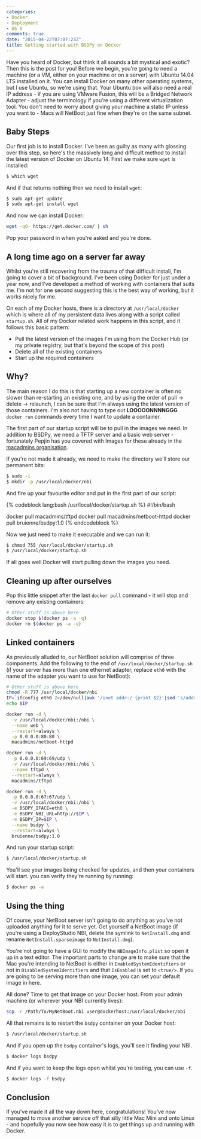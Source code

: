 ```yaml
---
categories:
- Docker
- Deployment
- OS X
comments: true
date: "2015-04-22T07:07:23Z"
title: Getting started with BSDPy on Docker
---
```


Have you heard of Docker, but think it all sounds a bit mystical and exotic? Then this is the post for you! Before we begin, you're going to need a machine (or a VM, either on your machine or on a server) with Ubuntu 14.04 LTS installed on it. You can install Docker on many other operating systems, but I use Ubuntu, so we're using that. Your Ubuntu box will also need a real IP address - if you are using VMware Fusion, this will be a Bridged Network Adapter - adjust the terminology if you're using a different virtualization tool. You don't need to worry about giving your machine a static IP unless you want to - Macs will NetBoot just fine when they're on the same subnet. <!--more-->

## Baby Steps

Our first job is to install Docker. I've been as guilty as many with glossing over this step, so here's the massively long and difficult method to install the latest version of Docker on Ubuntu 14. First we make sure ``wget`` is installed:

``` bash
$ which wget
```

And if that returns nothing then we need to install ``wget``:

``` bash
$ sudo apt-get update
$ sudo apt-get install wget
```

And now we can install Docker:

``` bash
wget -qO- https://get.docker.com/ | sh
```

Pop your password in when you're asked and you're done.

## A long time ago on a server far away

Whilst you're still recovering from the trauma of that difficult install, I'm going to cover a bit of background. I've been using Docker for just under a year now, and I've developed a method of working with containers that suits me. I'm not for one second suggesting this is the best way of working, but it works nicely for me.

On each of my Docker hosts, there is a directory at ``/usr/local/docker`` which is where all of my persistent data lives along with a script called ``startup.sh``. All of my Docker related work happens in this script, and it follows this basic pattern:

* Pull the latest version of the images I'm using from the Docker Hub (or my private registry, but that's beyond the scope of this post)
* Delete all of the existing containers
* Start up the required containers

## Why?

The main reason I do this is that starting up a new container is often no slower than re-starting an existing one, and by using the order of pull -> delete -> relaunch, I can be sure that I'm always using the latest version of those containers. I'm also not having to type out **LOOOOONNNNGGG** ``docker run`` commands every time I want to update a container.

The first part of our startup script will be to pull in the images we need. In addition to BSDPy, we need a TFTP server and a basic web server - fortunately Pepjin has you covered with Images for these already in the [macadmins organisation](https://registry.hub.docker.com/repos/macadmins/).

If you're not made it already, we need to make the directory we'll store our permanent bits:

``` bash
$ sudo -i
$ mkdir -p /usr/local/docker/nbi
```

And fire up your favourite editor and put in the first part of our script:

{% codeblock lang:bash /usr/local/docker/startup.sh %}
#!/bin/bash

docker pull macadmins/tftpd
docker pull macadmins/netboot-httpd
docker pull bruienne/bsdpy:1.0
{% endcodeblock %}

Now we just need to make it executable and we can run it:

``` bash
$ chmod 755 /usr/local/docker/startup.sh
$ /usr/local/docker/startup.sh
```

If all goes well Docker will start pulling down the images you need.

## Cleaning up after ourselves

Pop this little snippet after the last ``docker pull`` command - it will stop and remove any existing containers:

``` bash /usr/local/docker/startup.sh
# Other stuff is above here
docker stop $(docker ps -a -q)
docker rm $(docker ps -a -q)
```

## Linked containers

As previously alluded to, our NetBoot solution will comprise of three components. Add the following to the end of ``/usr/local/docker/startup.sh`` (if your server has more than one ethernet adapter, replace ``eth0`` with the name of the adapter you want to use for NetBoot):

``` bash /usr/local/docker/startup.sh
# Other stuff is above here
chmod -R 777 /usr/local/docker/nbi
IP=`ifconfig eth0 2>/dev/null|awk '/inet addr:/ {print $2}'|sed 's/addr://'`
echo $IP

docker run -d \
  -v /usr/local/docker/nbi:/nbi \
  --name web \
  --restart=always \
  -p 0.0.0.0:80:80 \
  macadmins/netboot-httpd

docker run -d \
  -p 0.0.0.0:69:69/udp \
  -v /usr/local/docker/nbi:/nbi \
  --name tftpd \
  --restart=always \
  macadmins/tftpd

docker run -d \
  -p 0.0.0.0:67:67/udp \
  -v /usr/local/docker/nbi:/nbi \
  -e BSDPY_IFACE=eth0 \
  -e BSDPY_NBI_URL=http://$IP \
  -e BSDPY_IP=$IP \
  --name bsdpy \
  --restart=always \
  bruienne/bsdpy:1.0
```

And run your startup script:

``` bash
$ /usr/local/docker/startup.sh
```

You'll see your images being checked for updates, and then your containers will start. you can verify they're running by running:

``` bash
$ docker ps -a
```

## Using the thing

Of course, your NetBoot server isn't going to do anything as you've not uploaded anything for it to serve yet. Get yourself a NetBoot image (if you're using a DeployStudio NBI, delete the symlink to ``NetInstall.dmg`` and rename ``NetInstall.sparseimage`` to ``NetInstall.dmg``).

You're not going to have a GUI to modify the ``NBImageInfo.plist`` so open it up in a text editor. The important parts to change are to make sure that the Mac you're intending to NetBoot is either in ``EnabledSystemIdentifiers`` or not in ``DisabledSystemIdentifiers`` and that ``IsEnabled`` is set to ``<true/>``. If you are going to be serving more than one image, you can set your default image in here.

All done? Time to get that image on your Docker host. From your admin machine (or wherever your NBI currently lives):

``` bash
scp -r /Path/To/MyNetBoot.nbi user@dockerhost:/usr/local/docker/nbi
```

All that remains is to restart the ``bsdpy`` container on your Docker host:

``` bash
$ /usr/local/docker/startup.sh
```

And if you open up the ``bsdpy`` container's logs, you'll see it finding your NBI.

``` bash
$ docker logs bsdpy
```

And if you want to keep the logs open whilst you're testing, you can use ``-f``.

``` bash
$ docker logs -f bsdpy
```

## Conclusion

If you've made it all the way down here, congratulations! You've now managed to move another service off that silly little Mac Mini and onto Linux - and hopefully you now see how easy it is to get things up and running with Docker.
